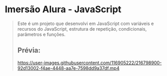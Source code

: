 # Imersão Alura - JavaScript

> Este é um projeto que desenvolvi em JavaScript com variáveis e recursos do JavaScript, estrutura de repetição, condicionais, parâmetros e funções.
> 
> 
> ## Prévia:
> https://user-images.githubusercontent.com/116905222/216798900-92d13002-f4ae-4448-aa7e-7598dd9a37df.mp4




